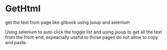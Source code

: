 # GetHtml
get the text from page like gitbook using jsoup and selenium

Using selenium to auto click the toggle list and using jsoup to get all the text from the front-end, espeacially useful to those pages do not allow to copy and paste.
